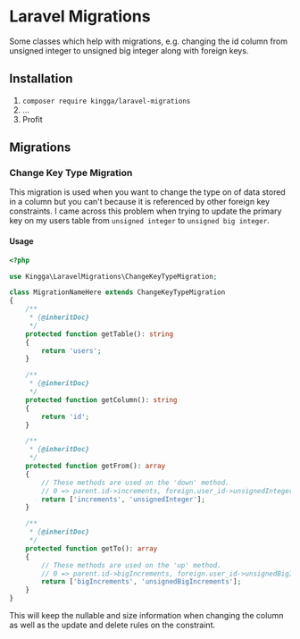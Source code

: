 # Laravel Migrations
Some classes which help with migrations, e.g. changing the id column from unsigned integer to unsigned big integer along with foreign keys.

## Installation
1. `composer require kingga/laravel-migrations`
2. ...
3. Profit

## Migrations
### Change Key Type Migration
This migration is used when you want to change the type on of data stored in a column but you can't because it is referenced by other foreign key constraints. I came across this problem when trying to update the primary key on my users table from `unsigned integer` to `unsigned big integer`.

#### Usage
```php
<?php

use Kingga\LaravelMigrations\ChangeKeyTypeMigration;

class MigrationNameHere extends ChangeKeyTypeMigration
{
    /**
     * {@inheritDoc}
     */
    protected function getTable(): string
    {
        return 'users';
    }

    /**
     * {@inheritDoc}
     */
    protected function getColumn(): string
    {
        return 'id';
    }

    /**
     * {@inheritDoc}
     */
    protected function getFrom(): array
    {
        // These methods are used on the 'down' method.
        // 0 => parent.id->increments, foreign.user_id->unsignedInteger.
        return ['increments', 'unsignedInteger'];
    }

    /**
     * {@inheritDoc}
     */
    protected function getTo(): array
    {
        // These methods are used on the 'up' method.
        // 0 => parent.id->bigIncrements, foreign.user_id->unsignedBigIncrements.
        return ['bigIncrements', 'unsignedBigIncrements'];
    }
}
```

This will keep the nullable and size information when changing the column as well as the update and delete rules on the constraint.
